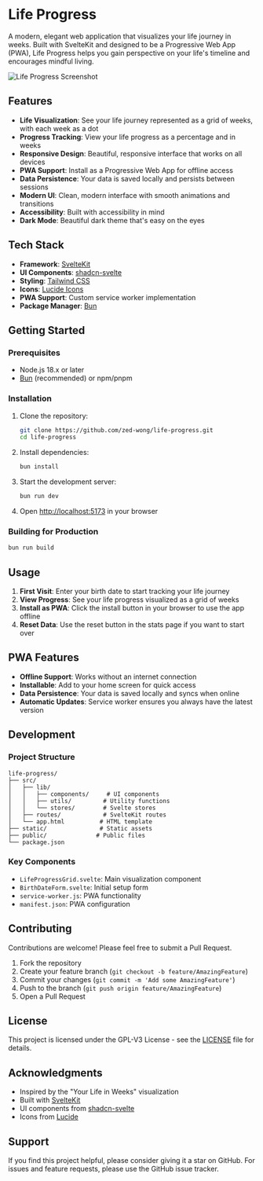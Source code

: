 # Life Progress

A modern, elegant web application that visualizes your life journey in weeks. Built with SvelteKit and designed to be a Progressive Web App (PWA), Life Progress helps you gain perspective on your life's timeline and encourages mindful living.

![Life Progress Screenshot](public/screenshot.png)

## Features

- **Life Visualization**: See your life journey represented as a grid of weeks, with each week as a dot
- **Progress Tracking**: View your life progress as a percentage and in weeks
- **Responsive Design**: Beautiful, responsive interface that works on all devices
- **PWA Support**: Install as a Progressive Web App for offline access
- **Data Persistence**: Your data is saved locally and persists between sessions
- **Modern UI**: Clean, modern interface with smooth animations and transitions
- **Accessibility**: Built with accessibility in mind
- **Dark Mode**: Beautiful dark theme that's easy on the eyes

## Tech Stack

- **Framework**: [SvelteKit](https://kit.svelte.dev/)
- **UI Components**: [shadcn-svelte](https://www.shadcn-svelte.com/)
- **Styling**: [Tailwind CSS](https://tailwindcss.com/)
- **Icons**: [Lucide Icons](https://lucide.dev/)
- **PWA Support**: Custom service worker implementation
- **Package Manager**: [Bun](https://bun.sh/)

## Getting Started

### Prerequisites

- Node.js 18.x or later
- [Bun](https://bun.sh/) (recommended) or npm/pnpm

### Installation

1. Clone the repository:
   ```bash
   git clone https://github.com/zed-wong/life-progress.git
   cd life-progress
   ```

2. Install dependencies:
   ```bash
   bun install
   ```

3. Start the development server:
   ```bash
   bun run dev
   ```

4. Open [http://localhost:5173](http://localhost:5173) in your browser

### Building for Production

```bash
bun run build
```

## Usage

1. **First Visit**: Enter your birth date to start tracking your life journey
2. **View Progress**: See your life progress visualized as a grid of weeks
3. **Install as PWA**: Click the install button in your browser to use the app offline
4. **Reset Data**: Use the reset button in the stats page if you want to start over

## PWA Features

- **Offline Support**: Works without an internet connection
- **Installable**: Add to your home screen for quick access
- **Data Persistence**: Your data is saved locally and syncs when online
- **Automatic Updates**: Service worker ensures you always have the latest version

## Development

### Project Structure

```
life-progress/
├── src/
│   ├── lib/
│   │   ├── components/     # UI components
│   │   ├── utils/         # Utility functions
│   │   └── stores/        # Svelte stores
│   ├── routes/            # SvelteKit routes
│   └── app.html          # HTML template
├── static/               # Static assets
├── public/              # Public files
└── package.json
```

### Key Components

- `LifeProgressGrid.svelte`: Main visualization component
- `BirthDateForm.svelte`: Initial setup form
- `service-worker.js`: PWA functionality
- `manifest.json`: PWA configuration

## Contributing

Contributions are welcome! Please feel free to submit a Pull Request.

1. Fork the repository
2. Create your feature branch (`git checkout -b feature/AmazingFeature`)
3. Commit your changes (`git commit -m 'Add some AmazingFeature'`)
4. Push to the branch (`git push origin feature/AmazingFeature`)
5. Open a Pull Request

## License

This project is licensed under the GPL-V3 License - see the [LICENSE](LICENSE) file for details.

## Acknowledgments

- Inspired by the "Your Life in Weeks" visualization
- Built with [SvelteKit](https://kit.svelte.dev/)
- UI components from [shadcn-svelte](https://www.shadcn-svelte.com/)
- Icons from [Lucide](https://lucide.dev/)

## Support

If you find this project helpful, please consider giving it a star on GitHub. For issues and feature requests, please use the GitHub issue tracker.
